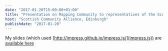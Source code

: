```yaml
---
date: "2017-01-20T15:00:00+01:00"
title: "Presentation on Mapping Community to representatives of the Scottish Community Alliance and Scottish Government"
host: "Scottish Community Alliance, Edinburgh"
publishdate: "2017-01-20"
---
```


My slides (which used [http://impress.github.io/impress.js/](impress.js)) are [available here](https://jeremykidwell.info/files/presentations/presentation-20170120-comm_anchors.html")
